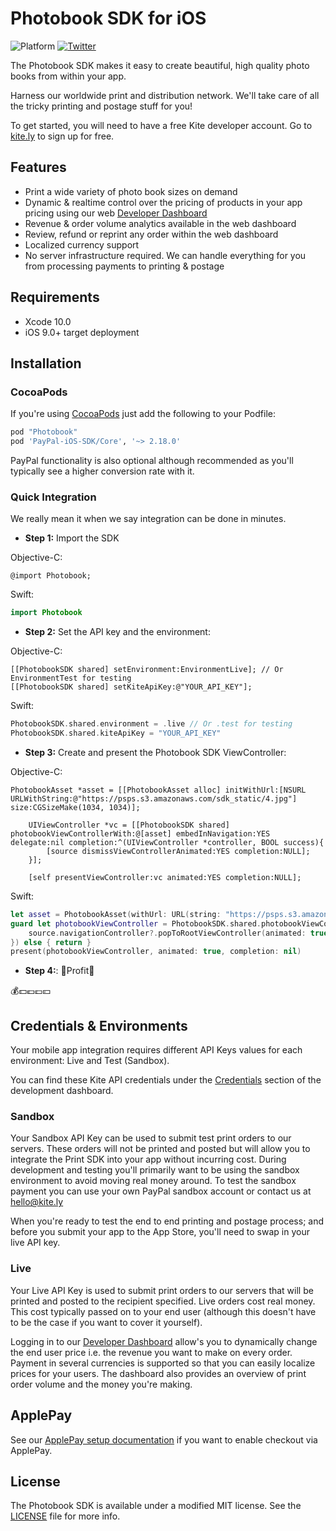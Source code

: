 # Photobook SDK for iOS
![Platform](https://img.shields.io/badge/platform-iOS-lightgrey.svg) [![Twitter](https://img.shields.io/badge/twitter-@kite_ly-yellow.svg?style=flat)](http://twitter.com/kite_ly)

The Photobook SDK makes it easy to create beautiful, high quality photo books from within your app.

Harness our worldwide print and distribution network. We'll take care of all the tricky printing and postage stuff for you!

To get started, you will need to have a free Kite developer account. Go to [kite.ly](https://www.kite.ly) to sign up for free.

## Features
- Print a wide variety of photo book sizes on demand
- Dynamic & realtime control over the pricing of products in your app pricing using our web [Developer Dashboard](https://www.kite.ly)
- Revenue & order volume analytics available in the web dashboard
- Review, refund or reprint any order within the web dashboard
- Localized currency support
- No server infrastructure required. We can handle everything for you from processing payments to printing & postage

## Requirements

* Xcode 10.0
* iOS 9.0+ target deployment

## Installation

### CocoaPods

If you're using [CocoaPods](http://cocoapods.org) just add the following to your Podfile:

```ruby
pod "Photobook"
pod 'PayPal-iOS-SDK/Core', '~> 2.18.0'
```

PayPal functionality is also optional although recommended as you'll typically see a higher conversion rate with it.

### Quick Integration
We really mean it when we say integration can be done in minutes.
* **Step 1:** Import the SDK

Objective-C:
```obj-c
@import Photobook;
```
Swift:
```swift
import Photobook
```
* **Step 2:** Set the API key and the environment:

Objective-C:
```obj-c
[[PhotobookSDK shared] setEnvironment:EnvironmentLive]; // Or EnvironmentTest for testing
[[PhotobookSDK shared] setKiteApiKey:@"YOUR_API_KEY"];
```
Swift:
```swift
PhotobookSDK.shared.environment = .live // Or .test for testing
PhotobookSDK.shared.kiteApiKey = "YOUR_API_KEY"
```
* **Step 3:** Create and present the Photobook SDK ViewController:

Objective-C:
```obj-c
PhotobookAsset *asset = [[PhotobookAsset alloc] initWithUrl:[NSURL URLWithString:@"https://psps.s3.amazonaws.com/sdk_static/4.jpg"] size:CGSizeMake(1034, 1034)];
    
    UIViewController *vc = [[PhotobookSDK shared] photobookViewControllerWith:@[asset] embedInNavigation:YES delegate:nil completion:^(UIViewController *controller, BOOL success){
        [source dismissViewControllerAnimated:YES completion:NULL];
    }];
    
    [self presentViewController:vc animated:YES completion:NULL];
```
Swift:
```swift
let asset = PhotobookAsset(withUrl: URL(string: "https://psps.s3.amazonaws.com/sdk_static/4.jpg"), size: CGSize(width: 1034, height: 1034))
guard let photobookViewController = PhotobookSDK.shared.photobookViewController(with: [asset], completion: { [weak welf = self] (viewController, success) in
    source.navigationController?.popToRootViewController(animated: true)
}) else { return }
present(photobookViewController, animated: true, completion: nil)
```
* **Step 4:**: 🎉Profit🎉

💰💵💶💷💴

## Credentials & Environments
Your mobile app integration requires different API Keys values for each environment: Live and Test (Sandbox).

You can find these Kite API credentials under the [Credentials](https://www.kite.ly/accounts/credentials/) section of the development dashboard.

### Sandbox

Your Sandbox API Key can be used to submit test print orders to our servers. These orders will not be printed and posted but will allow you to integrate the Print SDK into your app without incurring cost. During development and testing you'll primarily want to be using the sandbox environment to avoid moving real money around. To test the sandbox payment you can use your own PayPal sandbox account or contact us at hello@kite.ly

When you're ready to test the end to end printing and postage process; and before you submit your app to the App Store, you'll need to swap in your live API key.

### Live

Your Live API Key is used to submit print orders to our servers that will be printed and posted to the recipient specified. Live orders cost real money. This cost typically passed on to your end user (although this doesn't have to be the case if you want to cover it yourself).

Logging in to our [Developer Dashboard](https://www.kite.ly) allow's you to dynamically change the end user price i.e. the revenue you want to make on every order. Payment in several currencies is supported so that you can easily localize prices for your users. The dashboard also provides an overview of print order volume and the money you're making.

## ApplePay
See our [ApplePay setup documentation](Docs/applepay.md) if you want to enable checkout via ApplePay.

## License
The Photobook SDK is available under a modified MIT license. See the [LICENSE](LICENSE) file for more info.